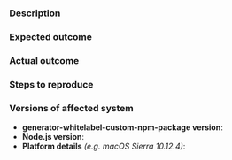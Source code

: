 ### Description

<!-- Example: The `generator-whitelabel-custom-npm-package` does not generate the scaffold correctly. -->

### Expected outcome

<!-- Example: Scaffold a project with all necessary files and folders. -->

### Actual outcome

<!-- Example: Some necessary files are found missing. -->

### Steps to reproduce

<!-- Example

1. Run `yo generator-whitelabel-custom-npm-package` in a directory.

2. Open the directory with your favorite code editor.

3. Found missing files from the scaffolding.

-->

### Versions of affected system

- **generator-whitelabel-custom-npm-package version**:
- **Node.js version**:
- **Platform details** _(e.g. macOS Sierra 10.12.4)_:
